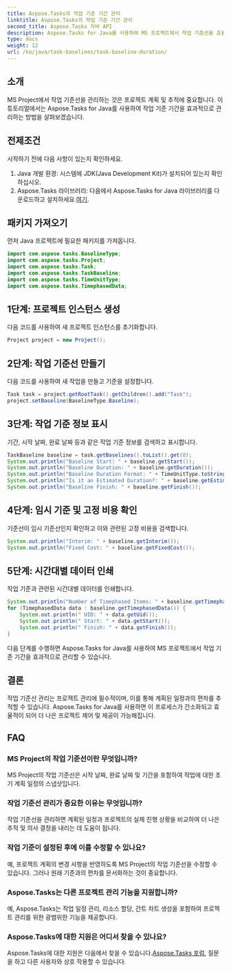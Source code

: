 ```yaml
---
title: Aspose.Tasks의 작업 기준 기간 관리
linktitle: Aspose.Tasks의 작업 기준 기간 관리
second_title: Aspose.Tasks 자바 API
description: Aspose.Tasks for Java를 사용하여 MS 프로젝트에서 작업 기준선을 효율적으로 관리하는 방법을 알아보세요. 이 튜토리얼에서는 프로세스를 단계별로 안내합니다.
type: docs
weight: 12
url: /ko/java/task-baselines/task-baseline-duration/
---
```

## 소개
MS Project에서 작업 기준선을 관리하는 것은 프로젝트 계획 및 추적에 중요합니다. 이 튜토리얼에서는 Aspose.Tasks for Java를 사용하여 작업 기준 기간을 효과적으로 관리하는 방법을 살펴보겠습니다.
## 전제조건
시작하기 전에 다음 사항이 있는지 확인하세요.
1. Java 개발 환경: 시스템에 JDK(Java Development Kit)가 설치되어 있는지 확인하십시오.
2.  Aspose.Tasks 라이브러리: 다음에서 Aspose.Tasks for Java 라이브러리를 다운로드하고 설치하세요.[여기](https://releases.aspose.com/tasks/java/).

## 패키지 가져오기
먼저 Java 프로젝트에 필요한 패키지를 가져옵니다.
```java
import com.aspose.tasks.BaselineType;
import com.aspose.tasks.Project;
import com.aspose.tasks.Task;
import com.aspose.tasks.TaskBaseline;
import com.aspose.tasks.TimeUnitType;
import com.aspose.tasks.TimephasedData;
```
## 1단계: 프로젝트 인스턴스 생성
다음 코드를 사용하여 새 프로젝트 인스턴스를 초기화합니다.
```java
Project project = new Project();
```
## 2단계: 작업 기준선 만들기
다음 코드를 사용하여 새 작업을 만들고 기준을 설정합니다.
```java
Task task = project.getRootTask().getChildren().add("Task");
project.setBaseline(BaselineType.Baseline);
```
## 3단계: 작업 기준 정보 표시
기간, 시작 날짜, 완료 날짜 등과 같은 작업 기준 정보를 검색하고 표시합니다.
```java
TaskBaseline baseline = task.getBaselines().toList().get(0);
System.out.println("Baseline Start: " + baseline.getStart());
System.out.println("Baseline Duration: " + baseline.getDuration());
System.out.println("Baseline Duration Format: " + TimeUnitType.toString(TimeUnitType.class, baseline.getDuration().getTimeUnit()));
System.out.println("Is it an Estimated Duration?: " + baseline.getEstimatedDuration());
System.out.println("Baseline Finish: " + baseline.getFinish());
```
## 4단계: 임시 기준 및 고정 비용 확인
기준선이 임시 기준선인지 확인하고 이와 관련된 고정 비용을 검색합니다.
```java
System.out.println("Interim: " + baseline.getInterim());
System.out.println("Fixed Cost: " + baseline.getFixedCost());
```
## 5단계: 시간대별 데이터 인쇄
작업 기준과 관련된 시간대별 데이터를 인쇄합니다.
```java
System.out.println("Number of Timephased Items: " + baseline.getTimephasedData().size());
for (TimephasedData data : baseline.getTimephasedData()) {
    System.out.println(" UID: " + data.getUid());
    System.out.println(" Start: " + data.getStart());
    System.out.println(" Finish: " + data.getFinish());
}
```
다음 단계를 수행하면 Aspose.Tasks for Java를 사용하여 MS 프로젝트에서 작업 기준 기간을 효과적으로 관리할 수 있습니다.

## 결론
작업 기준선 관리는 프로젝트 관리에 필수적이며, 이를 통해 계획된 일정과의 편차를 추적할 수 있습니다. Aspose.Tasks for Java를 사용하면 이 프로세스가 간소화되고 효율적이 되어 더 나은 프로젝트 제어 및 제공이 가능해집니다.
## FAQ
### MS Project의 작업 기준선이란 무엇입니까?
MS Project의 작업 기준선은 시작 날짜, 완료 날짜 및 기간을 포함하여 작업에 대한 초기 계획 일정의 스냅샷입니다.
### 작업 기준선 관리가 중요한 이유는 무엇입니까?
작업 기준선을 관리하면 계획된 일정과 프로젝트의 실제 진행 상황을 비교하여 더 나은 추적 및 의사 결정을 내리는 데 도움이 됩니다.
### 작업 기준이 설정된 후에 이를 수정할 수 있나요?
예, 프로젝트 계획의 변경 사항을 반영하도록 MS Project의 작업 기준선을 수정할 수 있습니다. 그러나 원래 기준과의 편차를 문서화하는 것이 중요합니다.
### Aspose.Tasks는 다른 프로젝트 관리 기능을 지원합니까?
예, Aspose.Tasks는 작업 일정 관리, 리소스 할당, 간트 차트 생성을 포함하여 프로젝트 관리를 위한 광범위한 기능을 제공합니다.
### Aspose.Tasks에 대한 지원은 어디서 찾을 수 있나요?
 Aspose.Tasks에 대한 지원은 다음에서 찾을 수 있습니다.[Aspose.Tasks 포럼](https://forum.aspose.com/c/tasks/15), 질문을 하고 다른 사용자와 상호 작용할 수 있습니다.